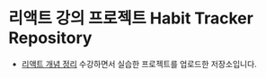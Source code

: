 # 리액트 강의 프로젝트 Habit Tracker Repository

- [리액트 개념 정리](https://academy.dream-coding.com/courses/react-basic) 수강하면서 실습한 프로젝트를 업로드한 저장소입니다.
